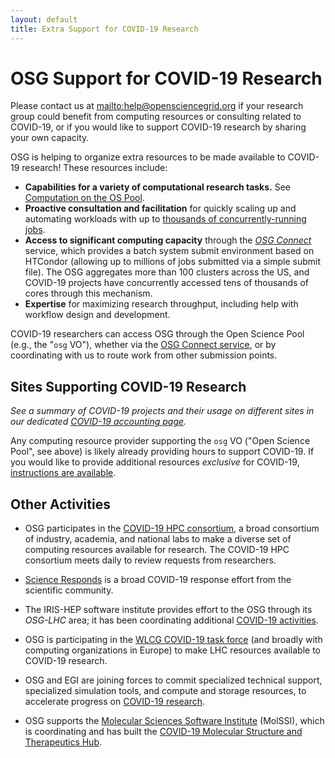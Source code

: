 ```yaml
---
layout: default
title: Extra Support for COVID-19 Research
---
```


OSG Support for COVID-19 Research
=================================

Please contact us at <mailto:help@opensciencegrid.org> if your research group could benefit
from computing resources or consulting related to COVID-19, or if you would like to support COVID-19
research by sharing your own capacity.

OSG is helping to organize extra resources to be made available to COVID-19 research!  These resources include:

- **Capabilities for a variety of computational research tasks.** See [Computation on the OS Pool](/about/open_science_pool).
- **Proactive consultation and facilitation** for quickly scaling up and automating workloads with up to [thousands of 
concurrently-running jobs](https://gracc.opensciencegrid.org/dashboard/db/covid-19-research?orgId=1).
- **Access to significant computing capacity** through the *[OSG Connect](https://support.opensciencegrid.org/support/home)*
  service, which provides a batch system submit environment based on HTCondor (allowing up to millions of jobs submitted via a
  simple submit file).  The OSG aggregates
  more than 100 clusters across the US, and COVID-19 projects have concurrently accessed tens of thousands of cores
  through this mechanism.
- **Expertise** for maximizing research throughput, including help with workflow design and development.

COVID-19 researchers can access OSG through the Open Science Pool (e.g., the "`osg` VO"), whether
via the [OSG Connect service](https://www.osgconnect.net/), or by coordinating 
with us to route work from other submission points.

Sites Supporting COVID-19 Research
----------------------------------
*See a summary of COVID-19 projects and their usage on different sites in our dedicated
[COVID-19 accounting page](https://gracc.opensciencegrid.org/dashboard/db/covid-19-research?orgId=1).*

Any computing resource provider supporting the `osg` VO ("Open Science Pool", see above) is likely already providing hours
to support COVID-19.  If you would like to provide additional resources _exclusive_ for COVID-19,
[instructions are available](https://opensciencegrid.org/docs/compute-element/covid-19/).

Other Activities
----------------

-   OSG participates in the [COVID-19 HPC consortium](https://covid19-hpc-consortium.org/),
    a broad consortium of industry, academia, and national labs to make a diverse set of
    computing resources available for research.  The COVID-19 HPC consortium meets daily
    to review requests from researchers.
    
-   [Science Responds](https://science-responds.org/) is a broad COVID-19 response effort from
    the scientific community.

-   The IRIS-HEP software institute provides effort to the OSG through its _OSG-LHC_ area; it
    has been coordinating additional [COVID-19 activities](https://iris-hep.org/covid-19).
    
-   OSG is participating in the
    [WLCG COVID-19 task force](https://twiki.cern.ch/twiki/bin/view/LCG/WLCGresourcesForCOVID-19research)
    (and broadly with computing organizations in Europe) to make LHC resources available to
    COVID-19 research.

-   OSG and EGI are joining forces to commit specialized technical support, specialized
    simulation tools, and compute and storage resources, to accelerate progress on
    [COVID-19 research](https://www.egi.eu/egi-call-for-covid-19-research-projects/).

-   OSG supports the [Molecular Sciences Software Institute](https://molssi.org) (MolSSI), which is
    coordinating and has built the
    [COVID-19 Molecular Structure and Therapeutics Hub](https://covid.molssi.org).
